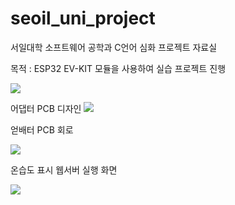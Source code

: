# seoil_uni_project
서일대학 소프트웨어 공학과 C언어 심화 프로젝트 자료실

목적 : ESP32 EV-KIT 모듈을 사용하여 실습 프로젝트 진행

<img src="https://user-images.githubusercontent.com/11598835/96086997-1f078280-0efe-11eb-97f0-928dc4777cde.png">

어댑터 PCB 디자인
<img src="https://user-images.githubusercontent.com/11598835/96087193-71e13a00-0efe-11eb-8aa7-b5da6ddde902.png">


얻배터 PCB 회로

<img src="https://user-images.githubusercontent.com/11598835/96087331-a5bc5f80-0efe-11eb-81ba-360de21daddd.png">


온습도 표시 웹서버 실행 화면

<img src="https://user-images.githubusercontent.com/11598835/96087397-bec51080-0efe-11eb-92fd-a57f4e27fd32.png">
